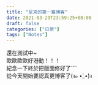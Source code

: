 ```yaml
---
title: "尼克的第一篇博客"
date: 2021-03-29T23:59:25+08:00
draft: false
categories: ["日常"]
tags: ["Notes"]
---
```


還在測試中~  
歐歐歐歐好港動！！！  
紀念一下終於把版面修好了ˊˇˋ  
從今天開始要認真更博客了(ง๑ •̀_•́)ง  